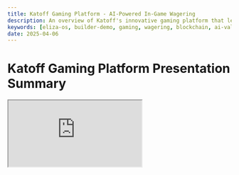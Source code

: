 ```yaml
---
title: Katoff Gaming Platform - AI-Powered In-Game Wagering
description: An overview of Katoff's innovative gaming platform that leverages AI agents for validating gaming data and enabling trustless, on-chain wagering for various games.
keywords: [eliza-os, builder-demo, gaming, wagering, blockchain, ai-validation]
date: 2025-04-06
---
```


# Katoff Gaming Platform Presentation Summary

<div className="responsive-iframe">
  <iframe
    src="https://www.youtube.com/embed/MWp82C2k-gc"
    title="YouTube video player"
    allow="accelerometer; autoplay; clipboard-write; encrypted-media; gyroscope; picture-in-picture"
    allowFullScreen
  />
</div>

- Date: 2025-04-06
- YouTube Link: https://www.youtube.com/watch?v=MWp82C2k-gc

## Overview

Swetha Kamraja from team Katoff presented their in-game wagering platform that uses AI agents to validate gaming data. Katoff allows users to create challenges, place wagers on themselves or other players, and earn rewards through a trustless, on-chain system.

## Key Features

- **Challenge Types**:

  - Solo challenges where players can bet on their own performance metrics
  - Dual challenges where two players compete against each other
  - Prediction markets where viewers can wager on players during live matches

- **Platform Capabilities**:
  - Integration with popular games (Valorant, Fortnite, Clash of Clans, Call of Duty)
  - Live spectating of matches
  - Odds-based calculation for potential rewards
  - Automated data validation through game APIs

## AI Implementation

Katoff uses Aliza OS agents to validate historical player data and create customized odds predictions for each player on the platform. This automation ensures accurate reward distribution based on verifiable performance data.

## Current Status

The platform currently has five games live with plans to integrate over 30 games. All transactions occur on-chain, ensuring security and transparency for users.
